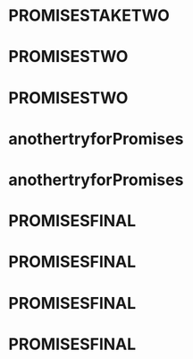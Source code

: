 # PROMISESTAKETWO
# PROMISESTWO
# PROMISESTWO
# anothertryforPromises
# anothertryforPromises
# PROMISESFINAL
# PROMISESFINAL
# PROMISESFINAL
# PROMISESFINAL
